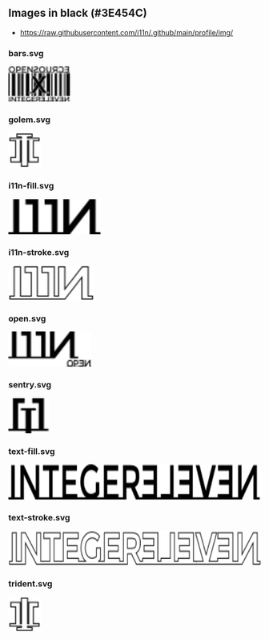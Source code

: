 ## Images in black (#3E454C)

* https://raw.githubusercontent.com/i11n/.github/main/profile/img/

### bars.svg

<img
  alt="integereleven open source barcode logo"
  height="70"
  src="bars.svg"
/>

### golem.svg

<img
  alt="integereleven golem"
  height="70"
  src="golem.svg"
/>

### i11n-fill.svg

<img
  alt="integereleven illn logo filled"
  height="70"
  src="i11n-fill.svg"
/>

### i11n-stroke.svg

<img
  alt="integereleven illn logo outlined"
  height="70"
  src="i11n-stroke.svg"
/>

### open.svg

<img
  alt="integereleven open source logo"
  height="70"
  src="open.svg"
/>

### sentry.svg

<img
  alt="integereleven Sentry logo"
  height="70"
  src="sentry.svg"
/>

### text-fill.svg

<img
  alt="integereleven full text filled"
  height="70"
  src="text-fill.svg"
/>

### text-stroke.svg

<img
  alt="integereleven full text outlined"
  height="70"
  src="text-stroke.svg"
/>

### trident.svg

<img
  alt="integereleven Trident logo"
  height="70"
  src="trident.svg"
/>
